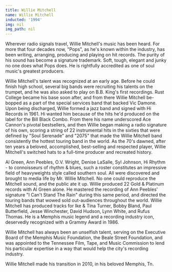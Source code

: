 ```yaml
---
title: Willie Mitchell
name: Willie Mitchell
inducted: '1994'
img: nil
img_path: nil
---
```


Wherever radio signals travel, Willie Mitchell's music has been heard. For more that four decades now, "Pops", as he's known within the industry, has been writing, arranging, producing and playing on hit records. The purity of his sound has become a signature trademark. Soft, tough, elegant and junky no one does what Pops does. He is rightfully accredited as one of soul music's greatest producers.

Willie Mitchell's talent was recognized at an early age. Before he could finish high school, several big bands were recruiting his talents on the trumpet, and he was also asked to play on B.B. King's first recordings. Rust College became his base soon after, and from there Willie Mitchell be-bopped as a part of the special services band that backed Vic Damone. Upon being discharged, Willie formed a jazz band and signed with Hi Records in 1961. Hi wanted him because of the hits he'd produced on the label for the Bill Black Combo. From there his name underscored Ace Cannon's pivotal bestsellers, and then Willie began making a radio signature of his own, scoring a string of 22 instrumental hits in the sixties that were defined by "Soul Serenade" and "2075" that made the Willie Mitchell band consistently the hottest touring band in the world. As the 70's dawned, after ten years a beloved, accomplished, best-selling and respected player, Willie Mitchell's switched hats to a full-time producer and recreated history.

Al Green, Ann Peebles, O.V. Wright, Denise LaSalle, Syl Johnson, Hi Rhythm - to connoisseurs of rhythm & blues, such a roster constitutes an impressive field of heavyweights style called southern soul. All were discovered and brought to media life by Mr. Willie Mitchell. No one could reproduce the Mitchell sound, and the public ate it up. Willie produced 22 Gold & Platinum records with Al Green alone. He mastered the recording of Ann Peebles' signature "I Can't Stand The Rain" during this same period, and directed the touring bands that wowed sold out-audiences throughout the world. Willie Mitchell has produced tracks for Ike & Tina Turner, Bobby Bland, Paul Butterfield, Jesse Winchester, David Hudson, Lynn White, and Rufus Thomas. He is a Memphis music legend and a recording industry icon, deservedly recognized with a Grammy Award in 1986.

Willie Mitchell has always been an unselfish talent, serving on the Executive Board of the Memphis Music Foundation, the Beale Street Foundation, and was appointed to the Tennessee Film, Tape, and Music Commission to lend his particular expertise in a way that would help the city's recording industry.

Willie Mitchell made his transition in 2010, in his beloved Memphis, Tn.